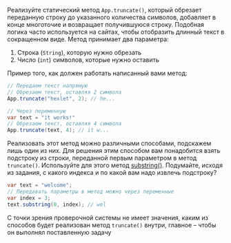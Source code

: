 
Реализуйте статический метод `App.truncate()`, который обрезает переданную строку до указанного количества символов, добавляет в конце многоточие и возвращает получившуюся строку. Подобная логика часто используется на сайтах, чтобы отобразить длинный текст в сокращенном виде. Метод принимает два параметра:

1. Строка (`String`), которую нужно обрезать
2. Число (`int`) символов, которые нужно оставить

Пример того, как должен работать написанный вами метод:

```java
// Передаем текст напрямую
// Обрезаем текст, оставляя 2 символа
App.truncate("hexlet", 2); // he...

// Через переменную
var text = "it works!"
// Обрезаем текст, оставляя 4 символа
App.truncate(text, 4); // it w...
```

Реализовать этот метод можно различными способами, подскажем лишь один из них. Для решения этим способом вам понадобится взять подстроку из строки, переданной первым параметром в метод `truncate()`. Используйте для этого метод [substring()](https://ru.hexlet.io/qna/java/questions/kak-izvlech-podstroku-iz-stroki-v-java?utm_source=code-basics&utm_medium=referral&utm_campaign=qna&utm_content=lesson). Подумайте, исходя из задания, с какого индекса и по какой вам надо извлечь подстроку?

  ```java
  var text = "welcome";
  // Передавать параметры в метод можно через переменные
  var index = 3;
  text.substring(0, index); // wel
  ```

С точки зрения проверочной системы не имеет значения, каким из способов будет реализован метод `truncate()` внутри, главное – чтобы он выполнял поставленную задачу
